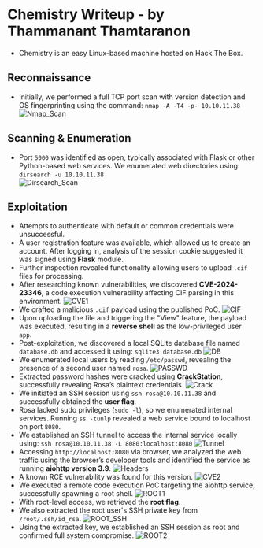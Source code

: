 # Chemistry Writeup - by Thammanant Thamtaranon
  - Chemistry is an easy Linux-based machine hosted on Hack The Box.

## Reconnaissance
  - Initially, we performed a full TCP port scan with version detection and OS fingerprinting using the command:
    `nmap -A -T4 -p- 10.10.11.38`  
![Nmap_Scan](Nmap_Scan.png)

## Scanning & Enumeration
  - Port `5000` was identified as open, typically associated with Flask or other Python-based web services. We enumerated web directories using:
    `dirsearch -u 10.10.11.38`  
![Dirsearch_Scan](Dirsearch_Scan.png)

## Exploitation
  - Attempts to authenticate with default or common credentials were unsuccessful.
  - A user registration feature was available, which allowed us to create an account. After logging in, analysis of the session cookie suggested it was signed using **Flask** module.
  - Further inspection revealed functionality allowing users to upload `.cif` files for processing.
  - After researching known vulnerabilities, we discovered **CVE-2024-23346**, a code execution vulnerability affecting CIF parsing in this environment.
![CVE1](CVE1.png)
  - We crafted a malicious `.cif` payload using the published PoC.
![CIF](CIF.png)
  - Upon uploading the file and triggering the "View" feature, the payload was executed, resulting in a **reverse shell** as the low-privileged user `app`.
  - Post-exploitation, we discovered a local SQLite database file named `database.db` and accessed it using:
    `sqlite3 database.db`
![DB](DB.png)
  - We enumerated local users by reading `/etc/passwd`, revealing the presence of a second user named `rosa`.
![PASSWD](PASSWD.png)
  - Extracted password hashes were cracked using **CrackStation**, successfully revealing Rosa’s plaintext credentials.
![Crack](Crack.png)
  - We initiated an SSH session using `ssh rosa@10.10.11.38` and successfully obtained the **user flag**.
  - Rosa lacked sudo privileges (`sudo -l`), so we enumerated internal services. Running `ss -tunlp` revealed a web service bound to localhost on port `8080`.
  - We established an SSH tunnel to access the internal service locally using:
    `ssh rosa@10.10.11.38 -L 8080:localhost:8080`
![Tunnel](Tunnel.png)
  - Accessing `http://localhost:8080` via browser, we analyzed the web traffic using the browser’s developer tools and identified the service as running **aiohttp version 3.9**.
![Headers](Headers.png)
  - A known RCE vulnerability was found for this version.
![CVE2](CVE2.png)
  - We executed a remote code execution PoC targeting the aiohttp service, successfully spawning a root shell.
![ROOT1](ROOT1.png)
  - With root-level access, we retrieved the **root flag**.
  - We also extracted the root user's SSH private key from `/root/.ssh/id_rsa`.
![ROOT_SSH](ROOT_SSH.png)
  - Using the extracted key, we established an SSH session as root and confirmed full system compromise.
![ROOT2](ROOT2.png)
